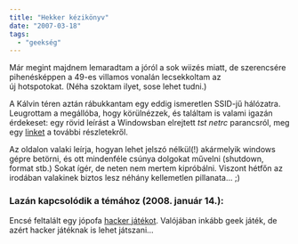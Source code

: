 ```yaml
---
title: "Hekker kézikönyv"
date: "2007-03-18"
tags: 
  - "geekség"
---
```


Már megint majdnem lemaradtam a jóról a sok wiizés miatt, de szerencsére pihenésképpen a 49-es villamos vonalán lecsekkoltam az új hotspotokat. (Néha szoktam ilyet, sose lehet tudni.)

A Kálvin téren aztán rábukkantam egy eddig ismeretlen SSID-jű hálózatra. Leugrottam a megállóba, hogy körülnézzek, és találtam is valami igazán érdekeset: egy rövid leírást a Windowsban elrejtett _tst netrc_ parancsról, meg egy [linket](http://hackerguide.uw.hu/index.php) a további részletekről.

Az oldalon valaki leírja, hogyan lehet jelszó nélkül(!) akármelyik windows gépre betörni, és ott mindenféle csúnya dolgokat művelni (shutdown, format stb.) Sokat ígér, de neten nem mertem kipróbálni. Viszont hétfőn az irodában valakinek biztos lesz néhány kellemetlen pillanata... ;)

### Lazán kapcsolódik a témához (2008. január 14.):

Encsé feltalált egy jópofa [hacker játékot](http://gekko.csokavar.hu/). Valójában inkább geek játék, de azért hacker játéknak is lehet játszani...
